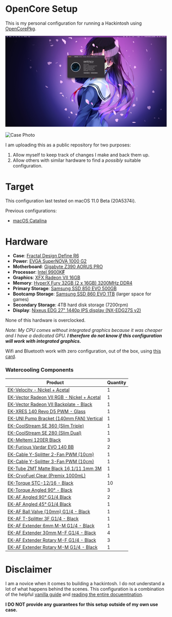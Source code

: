 # OpenCore Setup

This is my personal configuration for running a Hackintosh using [OpenCorePkg](https://github.com/acidanthera/OpenCorePkg/releases).

![Setup Screenshot](Images/Setup.png)

![Case Photo](Images/Case.png)

I am uploading this as a public repository for two purposes:
1. Allow myself to keep track of changes I make and back them up.
2. Allow others with similar hardware to find a _possibly_ suitable configuration.

# Target

This configuration last tested on macOS 11.0 Beta (20A5374i).

Previous configurations:

* [macOS Catalina](https://github.com/emsquared/OpenCore-Setup/releases/tag/macOS-Catalina)

# Hardware

* **Case**: [Fractal Design Define R6](https://www.amazon.com/gp/product/B07HQKF7F2/)
* **Power**: [EVGA SuperNOVA 1000 G2](https://www.amazon.com/gp/product/B00CGYCNG2/)
* **Motherboard**: [Gigabyte Z390 AORUS PRO](https://www.amazon.com/gp/product/B07HRZRBRJ/)
* **Processor**: [Intel 9900K**F**](https://www.amazon.com/gp/product/B07MGBZWDZ/)
* **Graphics**: [XFX Radeon VII 16GB](https://www.amazon.com/gp/product/B07NFGDZWQ/)
* **Memory**: [HyperX Fury 32GB (2 x 16GB) 3200MHz DDR4](https://www.amazon.com/gp/product/B07WJJJ5M6/)
* **Primary Storage**: [Samsung SSD 850 EVO 500GB](https://www.amazon.com/gp/product/B00OBRE5UE/)
* **Bootcamp Storage**: [Samsung SSD 860 EVO 1TB](https://www.amazon.com/gp/product/B078DPCY3T/) (larger space for games)
* **Secondary Storage**: 4TB hard disk storage (7200rpm)
* **Display**: [Nixeus EDG 27" 1440p IPS display (NX-EDG27S v2)](https://www.amazon.com/gp/product/B07N4DL9F7/)

None of this hardware is overclocked.

_Note: My CPU comes without integrated graphics because it was cheaper and I have a dedicated GPU. **I therefore do not know if this configuration will work with integrated graphics.**_

Wifi and Bluetooth work with zero configuration, out of the box, using [this card](https://www.amazon.com/gp/product/B012LOT512/r).

### Watercooling Components

| Product | Quantity |
| --- | --- |
| [EK-Velocity - Nickel + Acetal](https://www.ekwb.com/shop/ek-velocity-nickel-acetal) | 1 |
| [EK-Vector Radeon VII RGB - Nickel + Acetal](https://www.ekwb.com/shop/ek-vector-radeon-vii-rgb-nickel-acetal) | 1 |
| [EK-Vector Radeon VII Backplate - Black](https://www.ekwb.com/shop/ek-vector-radeon-vii-backplate-black) | 1 |
| [EK-XRES 140 Revo D5 PWM - Glass](https://www.ekwb.com/shop/ek-xres-140-glass-revo-d5-pwm-incl-pump) | 1 |
| [EK-UNI Pump Bracket (140mm FAN) Vertical](https://www.ekwb.com/shop/ek-uni-pump-bracket-140mm-fan-vertical) | 1 |
| [EK-CoolStream SE 360 (Slim Triple)](https://www.ekwb.com/shop/ek-coolstream-se-360-slim-triple) | 1 |
| [EK-CoolStream SE 280 (Slim Dual)](https://www.ekwb.com/shop/ek-coolstream-se-280) | 1 |
| [EK-Meltemi 120ER Black](https://www.ekwb.com/shop/ek-meltemi-120er-black-500-1800rpm) | 3 |
| [EK-Furious Vardar EVO 140 BB](https://www.ekwb.com/shop/ek-furious-vardar-evo-140) | 2 |
| [EK-Cable Y-Splitter 2-Fan PWM (10cm)](https://www.ekwb.com/shop/ek-cable-y-splitter-2-fan-pwm-10cm) | 1 |
| [EK-Cable Y-Splitter 3-Fan PWM (10cm)](https://www.amazon.com/EKWB-EK-Cable-Y-Splitter-3-Fan-2-Pack/dp/B078G53932) | 1 |
| [EK-Tube ZMT Matte Black 16,1/11,1mm 3M](https://www.ekwb.com/shop/ek-tube-zmt-matte-black-16-1-11-1mm-3m-retail) | 1 |
| [EK-CryoFuel Clear (Premix 1000mL)](https://www.ekwb.com/shop/ek-cryofuel-clear-premix-1000ml) | 1 |
| [EK-Torque STC-12/16 - Black](https://www.ekwb.com/shop/ek-torque-stc-12-16-black) | 10 |
| [EK-Torque Angled 90° - Black](https://www.ekwb.com/shop/ek-torque-angled-90-black) | 3 |
| [EK-AF Angled 90° G1/4 Black](https://www.ekwb.com/shop/ek-af-angled-90-g1-4-black) | 2 |
| [EK-AF Angled 45° G1/4 Black](https://www.ekwb.com/shop/ek-af-angled-45-g1-4-black) | 1 |
| [EK-AF Ball Valve (10mm) G1/4 - Black](https://www.ekwb.com/shop/ek-af-ball-valve-10mm-g1-4-black) | 1 |
| [EK-AF T-Splitter 3F G1/4 - Black](https://www.ekwb.com/shop/ek-af-t-splitter-3f-g1-4-black) | 1 |
| [EK-AF Extender 6mm M-M G1/4 - Black](https://www.ekwb.com/shop/ek-af-extender-6mm-m-m-black) | 1 |
| [EK-AF Extender 30mm M-F G1/4 - Black](https://www.ekwb.com/shop/ek-af-ball-valve-10mm-g1-4-black) | 4 |
| [EK-AF Extender Rotary M-F G1/4 - Black](https://www.ekwb.com/shop/ek-af-extender-rotary-m-f-g1-4-black) | 3 |
| [EK-AF Extender Rotary M-M G1/4 - Black](https://www.ekwb.com/shop/ek-af-extender-rotary-m-m-g1-4-black) | 1 |

# Disclaimer

I am a novice when it comes to building a hackintosh. I do not understand a lot of what happens behind the scenes. This configuration is a combination of the helpful [vanilla guide](https://khronokernel-2.gitbook.io/opencore-vanilla-desktop-guide/) and [reading the entire docuemtnation](https://github.com/acidanthera/OpenCorePkg/blob/master/Docs/Configuration.pdf).

**I DO NOT provide any guarantees for this setup outside of my own use case.**
